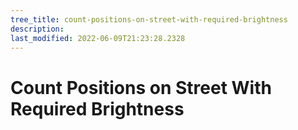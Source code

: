 ```yaml
---
tree_title: count-positions-on-street-with-required-brightness
description: 
last_modified: 2022-06-09T21:23:28.2328
---
```


# Count Positions on Street With Required Brightness
